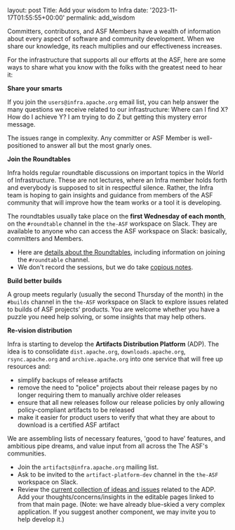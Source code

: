 layout: post 
Title: Add your wisdom to Infra 
date: '2023-11-17T01:55:55+00:00' 
permalink: add_wisdom

Committers, contributors, and ASF Members have a wealth of information about every aspect of software and community development. When we share our knowledge, its reach multiplies and our effectiveness increases.

For the infrastructure that supports all our efforts at the ASF, here are some ways to share what you know with the folks with the greatest need to hear it:

**Share your smarts**

If you join the `users@infra.apache.org` email list, you can help answer the many questions we receive related to our infrastructure: Where can I find X? How do I achieve Y? I am trying to do Z but getting this mystery error message.

The issues range in complexity. Any committer or ASF Member is well-positioned to answer all but the most gnarly ones.


**Join the Roundtables**

Infra holds regular roundtable discussions on important topics in the World of Infrastructure. These are not lectures, where an Infra member holds forth and everybody is supposed to sit in respectful silence. Rather, the Infra team is hoping to gain insights and guidance from members of the ASF community that will improve how the team works or a tool it is developing.

The roundtables usually take place on the **first Wednesday of each month**, on the `#roundtable` channel in the `the-ASF` workspace on Slack. They are available to anyone who can access the ASF workspace on Slack: basically, committers and Members.
  - Here are <a href="https://infra.apache.org/roundtable.html" target="_blank">details about the Roundtables</a>, including information on joining the `#roundtable` channel.
  - We don't record the sessions, but we do take <a href="https://cwiki.apache.org/confluence/display/INFRA/Infra+Roundtable" target="_blank">copious notes</a>.
 

**Build better builds**

A group meets regularly (usually the second Thursday of the month) in the `#builds` channel in the `the-ASF` workspace on Slack to explore issues related to builds of ASF projects' products. You are welcome whether you have a puzzle you need help solving, or some insights that may help others.


**Re-vision distribution**

Infra is starting to develop the **Artifacts Distribution Platform** (ADP). The idea is to consolidate `dist.apache.org`, `downloads.apache.org`, `rsync.apache.org` and `archive.apache.org` into one service that will free up resources and:

  - simplify backups of release artifacts
  - remove the need to "police" projects about their release pages by no longer requiring them to manually archive older releases
  - ensure that all new releases follow our release policies by only allowing policy-compliant artifacts to be released
  - make it easier for product users to verify that what they are about to download is a certified ASF artifact

We are assembling lists of necessary features, 'good to have' features, and ambitious pipe dreams, and value input from all across the The ASF's communities.

  - Join the `artifacts@infra.apache.org` mailing list.
  - Ask to be invited to the `artifact-platform-dev` channel in the `the-ASF` workspace on Slack.
  - Review the <a href="https://cwiki.apache.org/confluence/display/INFRA/Artifacts+Distribution+Platform" target="_blank">current collection of ideas and issues</a> related to the ADP. Add your thoughts/concerns/insights in the editable pages linked to from that main page. (Note: we have already blue-skied a very complex application. If you suggest another component, we may invite you to help develop it.)
